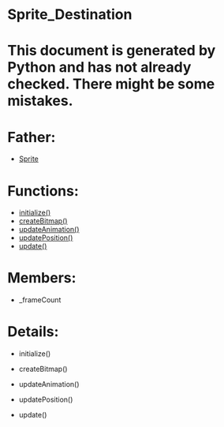 Sprite_Destination
===

# This document is generated by Python and has not already checked. There might be some mistakes.

# Father:
* [Sprite](Sprite.md)


# Functions:
* [initialize()](#initialize)
* [createBitmap()](#createBitmap)
* [updateAnimation()](#updateAnimation)
* [updatePosition()](#updatePosition)
* [update()](#update)

# Members:
* _frameCount

# Details:
<p id=initialize></p>

* initialize()
	

<p id=createBitmap></p>

* createBitmap()
	

<p id=updateAnimation></p>

* updateAnimation()
	

<p id=updatePosition></p>

* updatePosition()
	

<p id=update></p>

* update()
	

